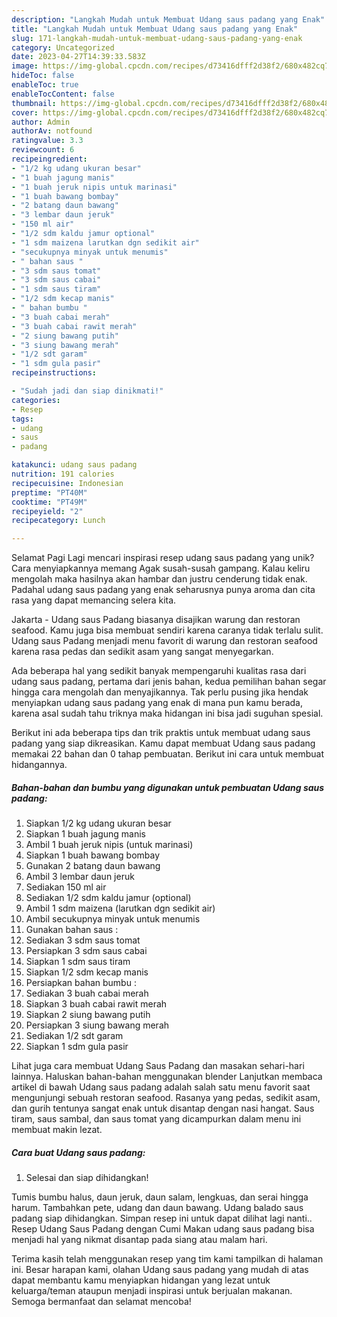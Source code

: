 ```yaml
---
description: "Langkah Mudah untuk Membuat Udang saus padang yang Enak"
title: "Langkah Mudah untuk Membuat Udang saus padang yang Enak"
slug: 171-langkah-mudah-untuk-membuat-udang-saus-padang-yang-enak
category: Uncategorized
date: 2023-04-27T14:39:33.583Z
image: https://img-global.cpcdn.com/recipes/d73416dfff2d38f2/680x482cq70/udang-saus-padang-foto-resep-utama.jpg
hideToc: false
enableToc: true
enableTocContent: false
thumbnail: https://img-global.cpcdn.com/recipes/d73416dfff2d38f2/680x482cq70/udang-saus-padang-foto-resep-utama.jpg
cover: https://img-global.cpcdn.com/recipes/d73416dfff2d38f2/680x482cq70/udang-saus-padang-foto-resep-utama.jpg
author: Admin
authorAv: notfound
ratingvalue: 3.3
reviewcount: 6
recipeingredient:
- "1/2 kg udang ukuran besar"
- "1 buah jagung manis"
- "1 buah jeruk nipis untuk marinasi"
- "1 buah bawang bombay"
- "2 batang daun bawang"
- "3 lembar daun jeruk"
- "150 ml air"
- "1/2 sdm kaldu jamur optional"
- "1 sdm maizena larutkan dgn sedikit air"
- "secukupnya minyak untuk menumis"
- " bahan saus "
- "3 sdm saus tomat"
- "3 sdm saus cabai"
- "1 sdm saus tiram"
- "1/2 sdm kecap manis"
- " bahan bumbu "
- "3 buah cabai merah"
- "3 buah cabai rawit merah"
- "2 siung bawang putih"
- "3 siung bawang merah"
- "1/2 sdt garam"
- "1 sdm gula pasir"
recipeinstructions:

- "Sudah jadi dan siap dinikmati!"
categories:
- Resep
tags:
- udang
- saus
- padang

katakunci: udang saus padang 
nutrition: 191 calories
recipecuisine: Indonesian
preptime: "PT40M"
cooktime: "PT49M"
recipeyield: "2"
recipecategory: Lunch

---
```



Selamat Pagi Lagi mencari inspirasi resep udang saus padang yang unik? Cara menyiapkannya memang Agak susah-susah gampang. Kalau keliru mengolah maka hasilnya akan hambar dan justru cenderung tidak enak. Padahal udang saus padang yang enak seharusnya punya aroma dan cita rasa yang dapat memancing selera kita.


Jakarta - Udang saus Padang biasanya disajikan warung dan restoran seafood. Kamu juga bisa membuat sendiri karena caranya tidak terlalu sulit. Udang saus Padang menjadi menu favorit di warung dan restoran seafood karena rasa pedas dan sedikit asam yang sangat menyegarkan.

Ada beberapa hal yang sedikit banyak mempengaruhi kualitas rasa dari udang saus padang, pertama dari jenis bahan, kedua pemilihan bahan segar hingga cara mengolah dan menyajikannya. Tak perlu pusing jika hendak menyiapkan udang saus padang yang enak di mana pun kamu berada, karena asal sudah tahu triknya maka hidangan ini bisa jadi suguhan spesial.


Berikut ini ada beberapa tips dan trik praktis untuk membuat udang saus padang yang siap dikreasikan. Kamu dapat membuat Udang saus padang memakai 22 bahan dan 0 tahap pembuatan. Berikut ini cara untuk membuat hidangannya.

<!--inarticleads1-->

##### Bahan-bahan dan bumbu yang digunakan untuk pembuatan Udang saus padang:

1. Siapkan 1/2 kg udang ukuran besar
1. Siapkan 1 buah jagung manis
1. Ambil 1 buah jeruk nipis (untuk marinasi)
1. Siapkan 1 buah bawang bombay
1. Gunakan 2 batang daun bawang
1. Ambil 3 lembar daun jeruk
1. Sediakan 150 ml air
1. Sediakan 1/2 sdm kaldu jamur (optional)
1. Ambil 1 sdm maizena (larutkan dgn sedikit air)
1. Ambil secukupnya minyak untuk menumis
1. Gunakan  bahan saus :
1. Sediakan 3 sdm saus tomat
1. Persiapkan 3 sdm saus cabai
1. Siapkan 1 sdm saus tiram
1. Siapkan 1/2 sdm kecap manis
1. Persiapkan  bahan bumbu :
1. Sediakan 3 buah cabai merah
1. Siapkan 3 buah cabai rawit merah
1. Siapkan 2 siung bawang putih
1. Persiapkan 3 siung bawang merah
1. Sediakan 1/2 sdt garam
1. Siapkan 1 sdm gula pasir


Lihat juga cara membuat Udang Saus Padang dan masakan sehari-hari lainnya. Haluskan bahan-bahan menggunakan blender Lanjutkan membaca artikel di bawah Udang saus padang adalah salah satu menu favorit saat mengunjungi sebuah restoran seafood. Rasanya yang pedas, sedikit asam, dan gurih tentunya sangat enak untuk disantap dengan nasi hangat. Saus tiram, saus sambal, dan saus tomat yang dicampurkan dalam menu ini membuat makin lezat. 

<!--inarticleads2-->

##### Cara buat Udang saus padang:


1. Selesai dan siap dihidangkan!

Tumis bumbu halus, daun jeruk, daun salam, lengkuas, dan serai hingga harum. Tambahkan pete, udang dan daun bawang. Udang balado saus padang siap dihidangkan. Simpan resep ini untuk dapat dilihat lagi nanti.. Resep Udang Saus Padang dengan Cumi Makan udang saus padang bisa menjadi hal yang nikmat disantap pada siang atau malam hari. 

Terima kasih telah menggunakan resep yang tim kami tampilkan di halaman ini. Besar harapan kami, olahan Udang saus padang yang mudah di atas dapat membantu kamu menyiapkan hidangan yang lezat untuk keluarga/teman ataupun menjadi inspirasi untuk berjualan makanan. Semoga bermanfaat dan selamat mencoba!
